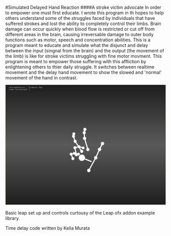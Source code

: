 #Simulated Delayed Hand Reaction 
####A stroke victim advocate 
In order to empower one must first educate. I wrote this program in th hopes to help others understand some of the struggles faced by individuals that have suffered strokes and lost the ability to completely control their limbs.  Brain damage can occur quickly when blood flow is restricted or cut off from different areas in the brain, causing irreversable damage to outer body functions such as motor, speech and concentration abilities. This is a program meant to educate and simulate what the disjunct and delay between the input (singnal from the brain) and the output (the movement of the limb) is like for stroke victims struggling with fine motor movment. 
This program is meant to empower those suffering with this affliction by enlightening others to thier daily struggle. It switches between realtime movement and the delay hand movement to show the slowed and 'normal' movement of the hand in contrast. 

![A screen capture of the program hand](Assets/Capture.PNG)

Basic leap set up and controls curtousy of the Leap ofx addon example library. 

Time delay code written by Kelia Murata
